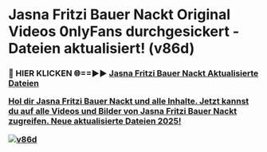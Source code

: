 # Jasna Fritzi Bauer Nackt Original Videos 0nlyFans durchgesickert - Dateien aktualisiert! (v86d)

<h3>🔴 HIER KLICKEN 🌐==►► <a href="https://tinyurl.com/h6vf6nb8" rel="nofollow">Jasna Fritzi Bauer Nackt Aktualisierte Dateien

Hol dir Jasna Fritzi Bauer Nackt und alle Inhalte. Jetzt kannst du auf alle Videos und Bilder von Jasna Fritzi Bauer Nackt zugreifen. Neue aktualisierte Dateien 2025!

[![v86d](https://i.imgur.com/sD4kR3V.gif)](https://tinyurl.com/h6vf6nb8)
